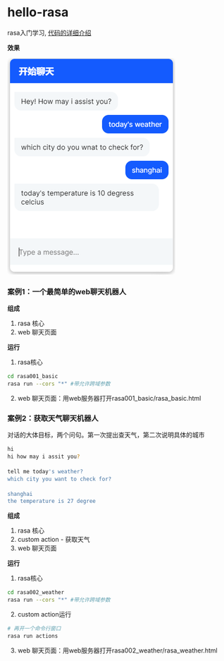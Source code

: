 # hello-rasa
rasa入门学习, [代码的详细介绍](https://51fhd.com/dev/hello-rasa/)

**效果**

![image](./img/image-20201204130901875.png)

### 案例1：一个最简单的web聊天机器人

**组成**

1. rasa 核心
2. web 聊天页面

**运行**
1. rasa核心
```bash
cd rasa001_basic
rasa run --cors "*" #带允许跨域参数
```
2. web 聊天页面：用web服务器打开rasa001_basic/rasa_basic.html


### 案例2：获取天气聊天机器人

对话的大体目标，两个问句。第一次提出查天气，第二次说明具体的城市

```bash
hi
hi how may i assit you?

tell me today's weather?
which city you want to check for?

shanghai
the temperature is 27 degree
```

**组成**

1. rasa 核心
2. custom action - 获取天气
3. web 聊天页面

**运行** 
1. rasa核心
```bash
cd rasa002_weather
rasa run --cors "*" #带允许跨域参数
```
2. custom action运行
```bash
# 再开一个命令行窗口
rasa run actions
```
3. web 聊天页面：用web服务器打开rasa002_weather/rasa_weather.html
